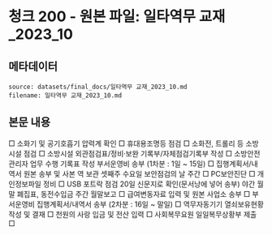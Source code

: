 # 청크 200 - 원본 파일: 일타역무 교재_2023_10

## 메타데이터

```
source: datasets/final_docs/일타역무 교재_2023_10.md
filename: 일타역무 교재_2023_10.md
```

## 본문 내용

□ 소화기 및 공기호흡기 압력계 확인 □ 휴대용조명등 점검 □ 소화전, 트롤리 등 소방시설 점검 □ 소방시설 외관점검표/정비⸱보완 기록부/자체점검기록부 작성 □ 소방안전관리자 업무 수행 기록표 작성 부서운영비 송부 (1차분 : 1일 ~ 15일) □ 집행계획서/내역서 원본 송부 및 사본 역 보관 셋째주  수요일 보안점검의 날 주간 □ PC보안진단 □ 개인정보파일 정비 □ USB 포트락 점검 20일 신문지로 확인(문서낭에 넣어 송부) 야간 월말 폐집표, 동전수입금 주간 월말보고 □ 급여변동자료 입력 및 원본 사업소 송부 □ 부서운영비 집행계획서/내역서 송부 (2차분 : 16일 ~ 말일) □ 역무자동기기 열쇠보유현황 작성 및 결재 □ 천원의 사랑 입금 및 전산 입력 □ 사회복무요원 일일복무상황부 제출 □